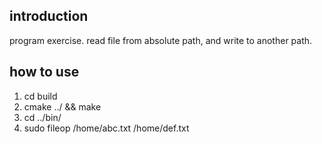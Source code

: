 ## introduction
program exercise. read file from absolute path, and write to another path.

## how to use
1. cd build
2. cmake ../ && make
3. cd ../bin/
4. sudo fileop /home/abc.txt /home/def.txt

